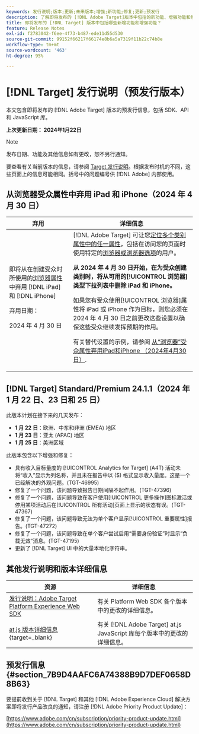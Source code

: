 ```yaml
---
keywords: 发行说明;版本;更新;未来版本;增强;新功能;修复;更新;预发行
description: 了解即将发布的 [!DNL Adobe Target]版本中包括的新功能、增强功能和修复，包括 SDK、API 和 JavaScript 库。
title: 即将发布的 [!DNL Target] 版本中包括哪些新增功能和增强功能？
feature: Release Notes
exl-id: f2783042-f6ee-4f73-b487-ede11d55d530
source-git-commit: 99152f66217f66174e8b6a5a7319f11b22c74b8e
workflow-type: tm+mt
source-wordcount: '463'
ht-degree: 95%

---
```


# [!DNL Target] 发行说明（预发行版本）

本文包含即将发布的 [!DNL Adobe Target] 版本的预发行信息，包括 SDK、API 和 JavaScript 库。

**上次更新日期： 2024年1月22日**

>[!NOTE]
>
>发布日期、功能及其他信息如有更改，恕不另行通知。
>
>要查看有关当前版本的信息，请参阅 [Target 发行说明](release-notes.md)。根据发布时机的不同，这些页面上的信息可能相同。括号中的问题编号供 [!DNL Adobe] 内部使用。

## 从浏览器受众属性中弃用 iPad 和 iPhone（2024 年 4 月 30 日）

| 弃用 | 详细信息 |
|--- |--- |
| 即将从在创建受众时所使用的[浏览器属性](/help/main/c-target/c-audiences/c-target-rules/browser.md)中弃用 [!DNL iPad] 和 [!DNL iPhone]<p>弃用日期：<P>2024 年 4 月 30 日 | [!DNL Adobe Target] 可让您[定位多个类别属性中的任一属性](/help/main/c-target/c-audiences/c-target-rules/target-rules.md)，包括在访问您的页面时使用特定的[浏览器或浏览器选项](/help/main/c-target/c-audiences/c-target-rules/browser.md)的用户。<P><B>从 2024 年 4 月 30 日开始，在为受众创建类别时，将从可用的[!UICONTROL 浏览器]类型下拉列表中删除 iPad 和 iPhone。</b><P>如果您有受众使用[!UICONTROL 浏览器]属性将 iPad 或 iPhone 作为目标，则您必须在 2024 年 4 月 30 日之前更改这些设置以确保这些受众继续发挥预期的作用。<p>有关替代设置的示例，请参阅 [从“浏览器”受众属性弃用iPad和iPhone （2024年4月30日）](/help/main/c-target/c-audiences/c-target-rules/browser.md#deprecation). |

## [!DNL Target] Standard/Premium 24.1.1（2024 年 1 月 22 日、23 日和 25 日）

此版本计划在接下来的几天发布：

* **1 月 22 日**：欧洲、中东和非洲 (EMEA) 地区
* **1 月 23 日**：亚太 (APAC) 地区
* **1 月 25 日**：美洲区域

此版本包含以下增强和修复：

* 具有收入目标量度的 [!UICONTROL Analytics for Target] (A4T) 活动未将“收入”显示为列名称，并且未在报告中以 ($) 格式显示收入量度。这是一个已经解决的外观问题。(TGT-46995)
* 修复了一个问题，该问题导致报告日期间隔不起作用。(TGT-47396)
* 修复了一个问题，该问题导致在客户使用[!UICONTROL 更多操作]图标激活或停用某项活动后在[!UICONTROL 所有活动]页面上显示的状态有误。(TGT-47367)
* 修复了一个问题，该问题导致无法为单个客户显示[!UICONTROL 重要属性]报告。(TGT-47272)
* 修复了一个问题，该问题导致在单个客户尝试启用“需要身份验证”时显示“负载无效”消息。(TGT-47195)
* 更新了 [!DNL Target] UI 中的大量本地化字符串。

## 其他发行说明和版本详细信息

| 资源 | 详细信息 |
|--- |--- |
| [发行说明：Adobe Target Platform Experience Web SDK](https://experienceleague.adobe.com/docs/experience-platform/edge/release-notes.html?lang=zh-Hans) | 有关 Platform Web SDK 各个版本中的更改的详细信息。 |
| [at.js 版本详细信息](https://experienceleague.adobe.com/docs/target-dev/developer/client-side/at-js-implementation/target-atjs-versions.html){target=_blank} | 有关 [!DNL Adobe Target] at.js JavaScript 库每个版本中的更改的详细信息。 |

## 预发行信息 {#section_7B9D4AAFC6A74388B9D7DEF0658D8B63}

要提前收到关于 [!DNL Target] 和其他 [!DNL Adobe Experience Cloud] 解决方案即将发行产品改良的通知，请注册 [!DNL Adobe Priority Product Update]：

[https://www.adobe.com/cn/subscription/priority-product-update.html](https://www.adobe.com/cn/subscription/priority-product-update.html)
